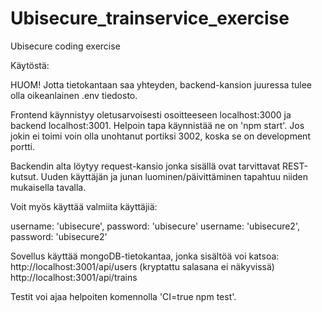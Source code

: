 # Ubisecure_trainservice_exercise
Ubisecure coding exercise

Käytöstä:

HUOM! Jotta tietokantaan saa yhteyden, backend-kansion juuressa tulee olla oikeanlainen .env tiedosto.

Frontend käynnistyy oletusarvoisesti osoitteeseen localhost:3000 ja backend localhost:3001.
Helpoin tapa käynnistää ne on 'npm start'. Jos jokin ei toimi voin olla unohtanut portiksi 3002,
koska se on development portti.

Backendin alta löytyy request-kansio jonka sisällä ovat tarvittavat REST-kutsut.
Uuden käyttäjän ja junan luominen/päivittäminen tapahtuu niiden mukaisella tavalla.

Voit myös käyttää valmiita käyttäjiä:

username: 'ubisecure', password: 'ubisecure'
username: 'ubisecure2', password: 'ubisecure2'

Sovellus käyttää mongoDB-tietokantaa, jonka sisältöä voi katsoa:
http://localhost:3001/api/users (kryptattu salasana ei näkyvissä)
http://localhost:3001/api/trains

Testit voi ajaa helpoiten komennolla 'CI=true npm test'.